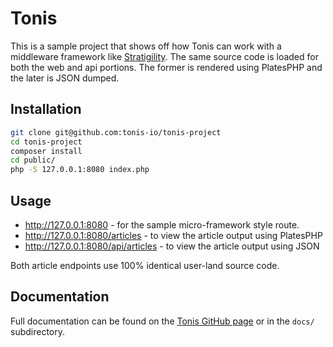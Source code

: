 Tonis
=====

This is a sample project that shows off how Tonis can work with a middleware framework like 
[Stratigility](https://www.github.com/zendframework/zend-stratigility). The same source code is loaded for both the
web and api portions. The former is rendered using PlatesPHP and the later is JSON dumped.

Installation
------------

```sh
git clone git@github.com:tonis-io/tonis-project
cd tonis-project
composer install
cd public/
php -S 127.0.0.1:8080 index.php
```

Usage
-----

  * http://127.0.0.1:8080 - for the sample micro-framework style route.
  * http://127.0.0.1:8080/articles - to view the article output using PlatesPHP
  * http://127.0.0.1:8080/api/articles - to view the article output using JSON

Both article endpoints use 100% identical user-land source code.

Documentation
-------------

Full documentation can be found on the [Tonis GitHub page](http://tonis-io.github.io/tonis/) or in the `docs/` 
subdirectory.
